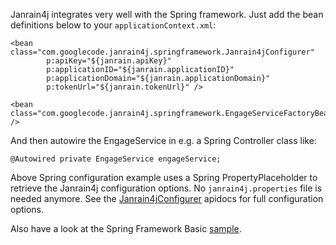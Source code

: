 Janrain4j integrates very well with the Spring framework. Just add the bean definitions below to your `applicationContext.xml`:

```
<bean class="com.googlecode.janrain4j.springframework.Janrain4jConfigurer"
        p:apiKey="${janrain.apiKey}"
        p:applicationID="${janrain.applicationID}"
        p:applicationDomain="${janrain.applicationDomain}"
        p:tokenUrl="${janrain.tokenUrl}" />
 
<bean class="com.googlecode.janrain4j.springframework.EngageServiceFactoryBean" />
```

And then autowire the EngageService in e.g. a Spring Controller class like:

```
@Autowired private EngageService engageService;
```

Above Spring configuration example uses a Spring PropertyPlaceholder to retrieve the Janrain4j configuration options. No `janrain4j.properties` file is needed anymore. See the [Janrain4jConfigurer](http://janrain4j.googlecode.com/svn/docs/current/apidocs/com/googlecode/janrain4j/springframework/Janrain4jConfigurer.html) apidocs for full configuration options.

Also have a look at the Spring Framework Basic [sample](http://code.google.com/p/janrain4j/source/browse/#svn/trunk/samples/springframework-basic).
